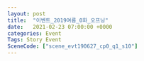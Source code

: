 ```yaml
---
layout: post
title:  "이벤트_2019여름_0화_오프닝"
date:   2021-02-23 07:00:00 +0000
categories: Event
Tags: Story Event
SceneCode: ["scene_evt190627_cp0_q1_s10"]
---
```

